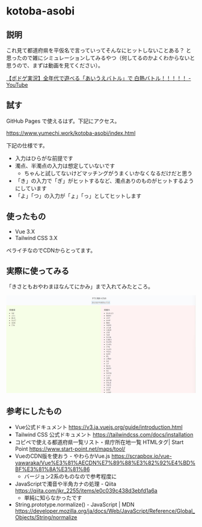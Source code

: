 # kotoba-asobi

## 説明

これ見て都道府県を平仮名で言っていってそんなにヒットしないことある？ と思ったので雑にシミュレーションしてみるやつ（何してるのかよくわからないと思うので、まずは動画を見てください）。

[【ボドゲ実況】全年代で遊べる「あいうえバトル」で 白熱バトル！！！！！ - YouTube](https://www.youtube.com/watch?v=GYBlSWybh8U)

## 試す

GitHub Pages で使えるはず。下記にアクセス。

https://www.yumechi.work/kotoba-asobi/index.html

下記の仕様です。

* 入力はひらがな前提です
* 濁点、半濁点の入力は想定していないです
    * ちゃんと試してないけどマッチングがうまくいかなくなるだけだと思う
* 「き」の入力で「ぎ」がヒットするなど、濁点ありのものがヒットするようにしています
* 「よ」「つ」の入力が「ょ」「っ」としてヒットします

## 使ったもの

- Vue 3.X
- Tailwind CSS 3.X

ペライチなのでCDNからとってます。

## 実際に使ってみる

「きさともおやわまほなんてにかみ」まで入れてみたところ。

![使ってみた](./image.jpg)

## 参考にしたもの

- Vue公式ドキュメント https://v3.ja.vuejs.org/guide/introduction.html
- Tailwind CSS 公式ドキュメント https://tailwindcss.com/docs/installation
- コピペで使える都道府県一覧リスト・県庁所在地一覧 HTMLタグ| Start Point https://www.start-point.net/maps/tool/ 
- VueのCDN版を使おう - やわらかVue.js https://scrapbox.io/vue-yawaraka/Vue%E3%81%AECDN%E7%89%88%E3%82%92%E4%BD%BF%E3%81%8A%E3%81%86 
    - バージョン2系のものなので参考程度に
- JavaScriptで濁音や半角カナの処理 - Qiita https://qiita.com/jkr_2255/items/e0c039c438d3ebfd1a6a 
    - 単純に知らなかったです
- String.prototype.normalize() - JavaScript | MDN https://developer.mozilla.org/ja/docs/Web/JavaScript/Reference/Global_Objects/String/normalize
